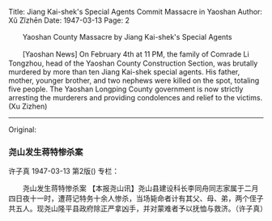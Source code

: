 Title: Jiang Kai-shek's Special Agents Commit Massacre in Yaoshan
Author: Xǔ Zǐzhēn
Date: 1947-03-13
Page: 2

　　Yaoshan County Massacre by Jiang Kai-shek's Special Agents

　　[Yaoshan News] On February 4th at 11 PM, the family of Comrade Li Tongzhou, head of the Yaoshan County Construction Section, was brutally murdered by more than ten Jiang Kai-shek special agents. His father, mother, younger brother, and two nephews were killed on the spot, totaling five people. The Yaoshan Longping County government is now strictly arresting the murderers and providing condolences and relief to the victims. (Xu Zizhen)



<hr /> 

Original: 


### 尧山发生蒋特惨杀案
许子真
1947-03-13
第2版()
专栏：

　　尧山发生蒋特惨杀案
    【本报尧山讯】尧山县建设科长李同舟同志家属于二月四日夜十一时，遭蒋记特务十余人惨杀，当场毙命者计有其父、母、弟，两个侄子共五人。现尧山隆平县政府除正严拿凶手，并对蒙难者予以抚恤与救济。（许子真）
